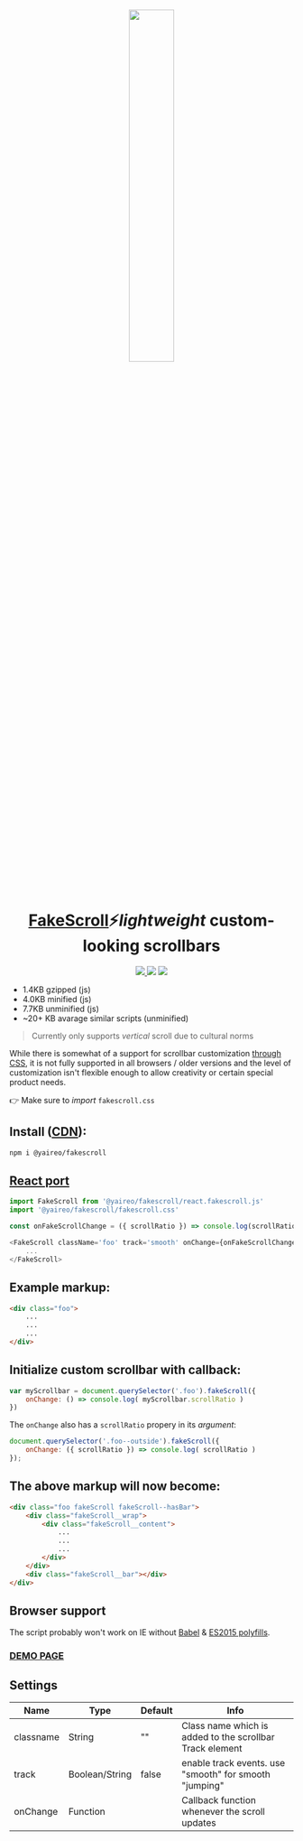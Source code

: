 <h1 align="center">
  <a href='https://yaireo.github.io/fakescroll'><img src="/scroll.png" width="40%" /></a>
  <br><br>
  <a href='https://yaireo.github.io/fakescroll'>FakeScroll</a>⚡<em>lightweight</em> custom-looking scrollbars
</h1>

<p align="center">
  <a href='https://www.npmjs.com/package/@yaireo/fakescroll'>
      <img src="https://img.shields.io/npm/v/@yaireo/fakescroll.svg" />
  </a>
  <img src="https://img.shields.io/bundlephobia/minzip/@yaireo/fakescroll" />
  <img src="https://img.shields.io/npm/dw/@yaireo/fakescroll" />
</p>


- 1.4KB gzipped (js)
- 4.0KB minified (js)
- 7.7KB unminified (js)
- ~20+ KB avarage similar scripts (unminified)

> Currently only supports *vertical* scroll due to cultural norms

While there is somewhat of a support for scrollbar customization [through CSS](https://atomiks.github.io/30-seconds-of-css/#custom-scrollbar), it is not fully supported
in all browsers / older versions and the level of customization isn't flexible enough to allow creativity or certain special product needs.

👉 Make sure to *import* `fakescroll.css`

## Install ([CDN](jsdelivr.com/package/npm/@yaireo/fakescroll)):

```bash
npm i @yaireo/fakescroll
```

## [React port](https://codesandbox.io/s/react-fakescroll-4rdel)

```js
import FakeScroll from '@yaireo/fakescroll/react.fakescroll.js'
import '@yaireo/fakescroll/fakescroll.css'

const onFakeScrollChange = ({ scrollRatio }) => console.log(scrollRatio)

<FakeScroll className='foo' track='smooth' onChange={onFakeScrollChange}>
    ...
</FakeScroll>
```

## Example markup:
```html
<div class="foo">
    ...
    ...
    ...
</div>
```

## Initialize custom scrollbar with callback:
```js
var myScrollbar = document.querySelector('.foo').fakeScroll({
    onChange: () => console.log( myScrollbar.scrollRatio )
})
```

The `onChange` also has a `scrollRatio` propery in its *argument*:

```js
document.querySelector('.foo--outside').fakeScroll({
    onChange: ({ scrollRatio }) => console.log( scrollRatio )
});
```

## The above markup will now become:
```html
<div class="foo fakeScroll fakeScroll--hasBar">
    <div class="fakeScroll__wrap">
        <div class="fakeScroll__content">
            ...
            ...
            ...
        </div>
    </div>
    <div class="fakeScroll__bar"></div>
</div>
```
## Browser support

The script probably won't work on IE without [Babel](https://babeljs.io/docs/en/babel-cli) & [ES2015 polyfills](https://github.com/paulmillr/es6-shim).

### [DEMO PAGE](http://yaireo.github.io/fakescroll)

## Settings

Name                | Type            | Default     | Info
------------------- | ----------      | ----------- | --------------------------------------------------------------------------
classname           | String          | ""          | Class name which is added to the scrollbar Track element
track               | Boolean/String  | false       | enable track events. use "smooth" for smooth "jumping"
onChange            | Function        |             | Callback function whenever the scroll updates
